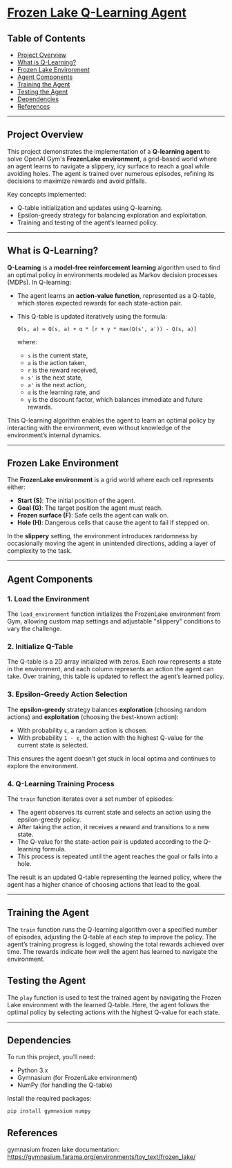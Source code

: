 # [Frozen Lake Q-Learning Agent](https://colab.research.google.com/drive/1BqReUCNs9S-FmDpNcd2Cumx96HJt76Jq?usp=sharing)

## Table of Contents
- [Project Overview](#project-overview)
- [What is Q-Learning?](#what-is-q-learning)
- [Frozen Lake Environment](#frozen-lake-environment)
- [Agent Components](#agent-components)
- [Training the Agent](#training-the-agent)
- [Testing the Agent](#testing-the-agent)
- [Dependencies](#dependencies)
- [References](#references)

---

## Project Overview

This project demonstrates the implementation of a **Q-learning agent** to solve OpenAI Gym's **FrozenLake environment**, a grid-based world where an agent learns to navigate a slippery, icy surface to reach a goal while avoiding holes. The agent is trained over numerous episodes, refining its decisions to maximize rewards and avoid pitfalls.

Key concepts implemented:
- Q-table initialization and updates using Q-learning.
- Epsilon-greedy strategy for balancing exploration and exploitation.
- Training and testing of the agent’s learned policy.
  
---

## What is Q-Learning?

**Q-Learning** is a **model-free reinforcement learning** algorithm used to find an optimal policy in environments modeled as Markov decision processes (MDPs). In Q-learning:
- The agent learns an **action-value function**, represented as a Q-table, which stores expected rewards for each state-action pair.
- This Q-table is updated iteratively using the formula:

    ```
    Q(s, a) = Q(s, a) + α * [r + γ * max(Q(s', a')) - Q(s, a)]
    ```

    where:
    - `s` is the current state,
    - `a` is the action taken,
    - `r` is the reward received,
    - `s'` is the next state,
    - `a'` is the next action,
    - `α` is the learning rate, and
    - `γ` is the discount factor, which balances immediate and future rewards.

This Q-learning algorithm enables the agent to learn an optimal policy by interacting with the environment, even without knowledge of the environment’s internal dynamics.

---

## Frozen Lake Environment

The **FrozenLake environment** is a grid world where each cell represents either:
- **Start (S)**: The initial position of the agent.
- **Goal (G)**: The target position the agent must reach.
- **Frozen surface (F)**: Safe cells the agent can walk on.
- **Hole (H)**: Dangerous cells that cause the agent to fail if stepped on.

In the **slippery** setting, the environment introduces randomness by occasionally moving the agent in unintended directions, adding a layer of complexity to the task.

---

## Agent Components

### 1. Load the Environment
The `load_environment` function initializes the FrozenLake environment from Gym, allowing custom map settings and adjustable "slippery" conditions to vary the challenge.

### 2. Initialize Q-Table
The Q-table is a 2D array initialized with zeros. Each row represents a state in the environment, and each column represents an action the agent can take. Over training, this table is updated to reflect the agent’s learned policy.

### 3. Epsilon-Greedy Action Selection
The **epsilon-greedy** strategy balances **exploration** (choosing random actions) and **exploitation** (choosing the best-known action):
- With probability `ε`, a random action is chosen.
- With probability `1 - ε`, the action with the highest Q-value for the current state is selected.

This ensures the agent doesn’t get stuck in local optima and continues to explore the environment.

### 4. Q-Learning Training Process
The `train` function iterates over a set number of episodes:
- The agent observes its current state and selects an action using the epsilon-greedy policy.
- After taking the action, it receives a reward and transitions to a new state.
- The Q-value for the state-action pair is updated according to the Q-learning formula.
- This process is repeated until the agent reaches the goal or falls into a hole.

The result is an updated Q-table representing the learned policy, where the agent has a higher chance of choosing actions that lead to the goal.

---

## Training the Agent

The `train` function runs the Q-learning algorithm over a specified number of episodes, adjusting the Q-table at each step to improve the policy. The agent’s training progress is logged, showing the total rewards achieved over time. The rewards indicate how well the agent has learned to navigate the environment.

## Testing the Agent

The `play` function is used to test the trained agent by navigating the Frozen Lake environment with the learned Q-table. Here, the agent follows the optimal policy by selecting actions with the highest Q-value for each state.

---

## Dependencies

To run this project, you’ll need:
- Python 3.x
- Gymnasium (for FrozenLake environment)
- NumPy (for handling the Q-table)

Install the required packages:
```bash
pip install gymnasium numpy
```

## References
gymnasium frozen lake documentation: https://gymnasium.farama.org/environments/toy_text/frozen_lake/

